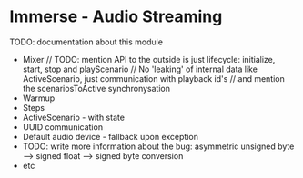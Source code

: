 # Immerse - Audio Streaming

TODO: documentation about this module

- Mixer
// TODO: mention API to the outside is just lifecycle: initialize, start, stop and playScenario
// No 'leaking' of internal data like ActiveScenario, just communication with playback id's
// and mention the scenariosToActive synchronysation
- Warmup
- Steps
- ActiveScenario - with state
- UUID communication
- Default audio device - fallback upon exception
- TODO: write more information about the bug: asymmetric unsigned byte --> signed float --> signed byte conversion
- etc
